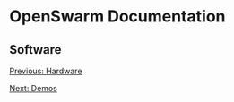 # OpenSwarm Documentation

## Software

<a href=03-Hardware.md>Previous: Hardware</a>

<a href=05-Demos.md>Next: Demos</a>
